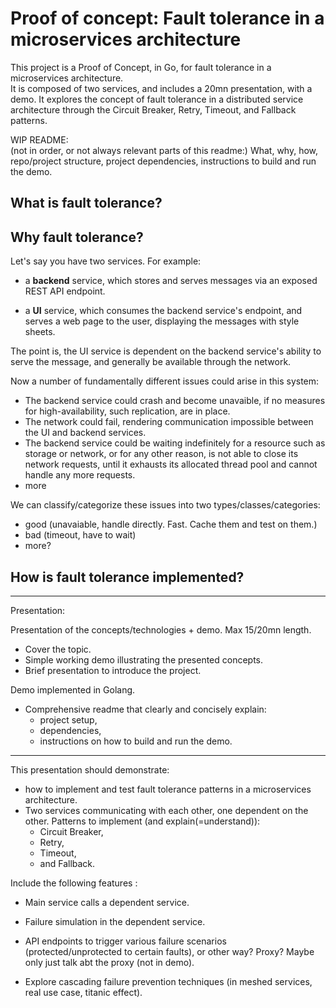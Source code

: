 # Proof of concept: Fault tolerance in a microservices architecture

This project is a Proof of Concept, in Go, for fault tolerance in a microservices architecture.  
It is composed of two services, and includes a 20mn presentation, with a demo. It explores the concept of fault tolerance in a distributed service architecture through the Circuit Breaker, Retry, Timeout, and Fallback patterns.

WIP README:  
(not in order, or not always relevant parts of this readme:) What, why, how, repo/project structure, project dependencies, instructions to build and run the demo.

## What is fault tolerance?

## Why fault tolerance?

Let's say you have two services. For example:

- a **backend** service, which stores and serves messages via an exposed REST API endpoint.

- a **UI** service, which consumes the backend service's endpoint, and serves a web page to the user, displaying the messages with style sheets.

The point is, the UI service is dependent on the backend service's ability to serve the message, and generally be available through the network.

Now a number of fundamentally different issues could arise in this system:

- The backend service could crash and become unavaible, if no measures for high-availability, such replication, are in place.
- The network could fail, rendering communication impossible between the UI and backend services.
- The backend service could be waiting indefinitely for a resource such as storage or network, or for any other reason, is not able to close its network requests, until it exhausts its allocated thread pool and cannot handle any more requests.
- more

We can classify/categorize these issues into two types/classes/categories:

- good (unavaiable, handle directly. Fast. Cache them and test on them.)
- bad (timeout, have to wait)
- more?

## How is fault tolerance implemented?

---

Presentation:

Presentation of the concepts/technologies + demo. Max 15/20mn length.

- Cover the topic.
- Simple working demo illustrating the presented concepts.
- Brief presentation to introduce the project.

Demo implemented in Golang.

- Comprehensive readme that clearly and concisely explain:
  - project setup,
  - dependencies,
  - instructions on how to build and run the demo.

---

This presentation should demonstrate:

- how to implement and test fault tolerance patterns in a microservices architecture.
- Two services communicating with each other, one dependent on the other. Patterns to implement (and explain(=understand)):
  - Circuit Breaker,
  - Retry,
  - Timeout,
  - and Fallback.

Include the following features :

- Main service calls a dependent service.
- Failure simulation in the dependent service.
- API endpoints to trigger various failure scenarios (protected/unprotected to certain faults), or other way? Proxy? Maybe only just talk abt the proxy (not in demo).

- Explore cascading failure prevention techniques (in meshed services, real use case, titanic effect).
